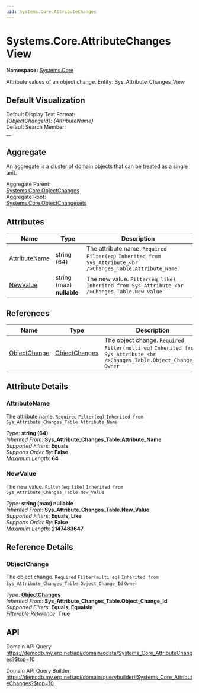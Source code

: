 ```yaml
---
uid: Systems.Core.AttributeChanges
---
```

# Systems.Core.AttributeChanges View

**Namespace:** [Systems.Core](Systems.Core.md)  

Attribute values of an object change. Entity: Sys_Attribute_Changes_View

## Default Visualization
Default Display Text Format:  
_{ObjectChangeId}: {AttributeName}_  
Default Search Member:  
__  

## Aggregate
An [aggregate](https://docs.erp.net/tech/advanced/concepts/aggregates.html) is a cluster of domain objects that can be treated as a single unit.  

Aggregate Parent:  
[Systems.Core.ObjectChanges](Systems.Core.ObjectChanges.md)  
Aggregate Root:  
[Systems.Core.ObjectChangesets](Systems.Core.ObjectChangesets.md)  

## Attributes

| Name | Type | Description |
| ---- | ---- | --- |
| [AttributeName](Systems.Core.AttributeChanges.md#attributename) | string (64) | The attribute name. `Required` `Filter(eq)` `Inherited from Sys_Attribute_<br />Changes_Table.Attribute_Name` 
| [NewValue](Systems.Core.AttributeChanges.md#newvalue) | string (max) __nullable__ | The new value. `Filter(eq;like)` `Inherited from Sys_Attribute_<br />Changes_Table.New_Value` 

## References

| Name | Type | Description |
| ---- | ---- | --- |
| [ObjectChange](Systems.Core.AttributeChanges.md#objectchange) | [ObjectChanges](Systems.Core.ObjectChanges.md) | The object change. `Required` `Filter(multi eq)` `Inherited from Sys_Attribute_<br />Changes_Table.Object_Change_Id` `Owner` |


## Attribute Details

### AttributeName

The attribute name. `Required` `Filter(eq)` `Inherited from Sys_Attribute_Changes_Table.Attribute_Name`

_Type_: **string (64)**  
_Inherited From_: **Sys_Attribute_Changes_Table.Attribute_Name**  
_Supported Filters_: **Equals**  
_Supports Order By_: **False**  
_Maximum Length_: **64**  

### NewValue

The new value. `Filter(eq;like)` `Inherited from Sys_Attribute_Changes_Table.New_Value`

_Type_: **string (max) __nullable__**  
_Inherited From_: **Sys_Attribute_Changes_Table.New_Value**  
_Supported Filters_: **Equals, Like**  
_Supports Order By_: **False**  
_Maximum Length_: **2147483647**  


## Reference Details

### ObjectChange

The object change. `Required` `Filter(multi eq)` `Inherited from Sys_Attribute_Changes_Table.Object_Change_Id` `Owner`

_Type_: **[ObjectChanges](Systems.Core.ObjectChanges.md)**  
_Inherited From_: **Sys_Attribute_Changes_Table.Object_Change_Id**  
_Supported Filters_: **Equals, EqualsIn**  
_[Filterable Reference](https://docs.erp.net/dev/domain-api/filterable-references.html)_: **True**  


## API

Domain API Query:
<https://demodb.my.erp.net/api/domain/odata/Systems_Core_AttributeChanges?$top=10>

Domain API Query Builder:
<https://demodb.my.erp.net/api/domain/querybuilder#Systems_Core_AttributeChanges?$top=10>

